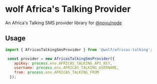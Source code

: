 # wolf Africa's Talking Provider

An Africa's Talking SMS provider library for [@novu/node](https://github.com/tecklens/tk-wolf/)

## Usage

```javascript
import { AfricasTalkingSmsProvider } from '@wolf/africas-talking';

 const provider = new AfricasTalkingSmsProvider({
    apiKey: process.env.AFRICAS_TALKING_API_KEY,
    username: process.env.AFRICAS_TALKING_USERNAME,
    from: process.env.AFRICAS_TALKING_FROM
  });
```
